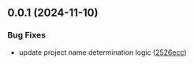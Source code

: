 ## 0.0.1 (2024-11-10)


### Bug Fixes

* update project name determination logic ([2526ecc](https://github.com/iloveitaly/python-package-template/commit/2526ecc5d5fad349e852922e63747b7badc76c59))



